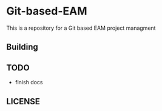 # Git-based-EAM

This is a repository for a Git based EAM project managment

Building
--------

TODO
----
* finish docs

LICENSE
-------

